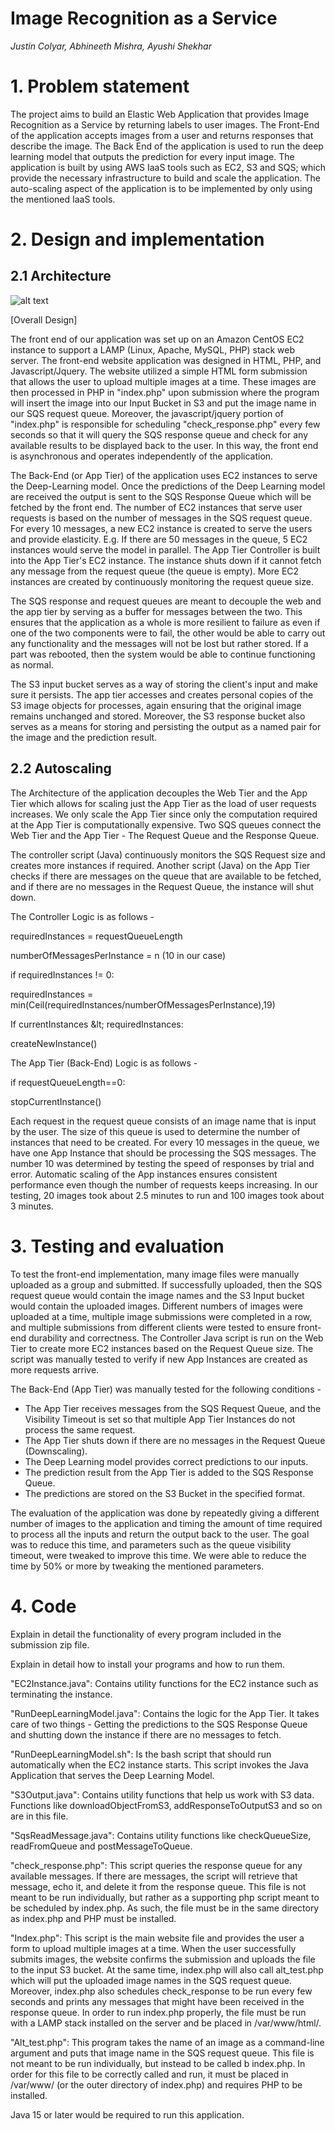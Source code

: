 # Image Recognition as a Service

_Justin Colyar, Abhineeth Mishra, Ayushi Shekhar_

# **1. Problem statement**

The project aims to build an Elastic Web Application that provides Image Recognition as a Service by returning labels to user images. The Front-End of the application accepts images from a user and returns responses that describe the image. The Back End of the application is used to run the deep learning model that outputs the prediction for every input image. The application is built by using AWS IaaS tools such as EC2, S3 and SQS; which provide the necessary infrastructure to build and scale the application. The auto-scaling aspect of the application is to be implemented by only using the mentioned IaaS tools.

# **2. Design and implementation**

## **2.1 Architecture**

![alt text](https://ibb.co/4KDcCww)


[Overall Design]

The front end of our application was set up on an Amazon CentOS EC2 instance to support a LAMP (Linux, Apache, MySQL, PHP) stack web server. The front-end website application was designed in HTML, PHP, and Javascript/Jquery. The website utilized a simple HTML form submission that allows the user to upload multiple images at a time. These images are then processed in PHP in &quot;index.php&quot; upon submission where the program will insert the image into our Input Bucket in S3 and put the image name in our SQS request queue. Moreover, the javascript/jquery portion of &quot;index.php&quot; is responsible for scheduling &quot;check\_response.php&quot; every few seconds so that it will query the SQS response queue and check for any available results to be displayed back to the user. In this way, the front end is asynchronous and operates independently of the application.

The Back-End (or App Tier) of the application uses EC2 instances to serve the Deep-Learning model. Once the predictions of the Deep Learning model are received the output is sent to the SQS Response Queue which will be fetched by the front end. The number of EC2 instances that serve user requests is based on the number of messages in the SQS request queue. For every 10 messages, a new EC2 instance is created to serve the users and provide elasticity. E.g. If there are 50 messages in the queue, 5 EC2 instances would serve the model in parallel. The App Tier Controller is built into the App Tier&#39;s EC2 instance. The instance shuts down if it cannot fetch any message from the request queue (the queue is empty). More EC2 instances are created by continuously monitoring the request queue size.

The SQS response and request queues are meant to decouple the web and the app tier by serving as a buffer for messages between the two. This ensures that the application as a whole is more resilient to failure as even if one of the two components were to fail, the other would be able to carry out any functionality and the messages will not be lost but rather stored. If a part was rebooted, then the system would be able to continue functioning as normal.

The S3 input bucket serves as a way of storing the client&#39;s input and make sure it persists. The app tier accesses and creates personal copies of the S3 image objects for processes, again ensuring that the original image remains unchanged and stored. Moreover, the S3 response bucket also serves as a means for storing and persisting the output as a named pair for the image and the prediction result.

## **2.2 Autoscaling**

The Architecture of the application decouples the Web Tier and the App Tier which allows for scaling just the App Tier as the load of user requests increases. We only scale the App Tier since only the computation required at the App Tier is computationally expensive. Two SQS queues connect the Web Tier and the App Tier - The Request Queue and the Response Queue.

The controller script (Java) continuously monitors the SQS Request size and creates more instances if required. Another script (Java) on the App Tier checks if there are messages on the queue that are available to be fetched, and if there are no messages in the Request Queue, the instance will shut down.

The Controller Logic is as follows -

requiredInstances = requestQueueLength

numberOfMessagesPerInstance = n (10 in our case)

if requiredInstances != 0:

requiredInstances = min(Ceil(requiredInstances/numberOfMessagesPerInstance),19)

If currentInstances \&lt; requiredInstances:

createNewInstance()

The App Tier (Back-End) Logic is as follows -

if requestQueueLength==0:

stopCurrentInstance()

Each request in the request queue consists of an image name that is input by the user. The size of this queue is used to determine the number of instances that need to be created. For every 10 messages in the queue, we have one App Instance that should be processing the SQS messages. The number 10 was determined by testing the speed of responses by trial and error. Automatic scaling of the App instances ensures consistent performance even though the number of requests keeps increasing. In our testing, 20 images took about 2.5 minutes to run and 100 images took about 3 minutes.

# **3. Testing and evaluation**

To test the front-end implementation, many image files were manually uploaded as a group and submitted. If successfully uploaded, then the SQS request queue would contain the image names and the S3 Input bucket would contain the uploaded images. Different numbers of images were uploaded at a time, multiple image submissions were completed in a row, and multiple submissions from different clients were tested to ensure front-end durability and correctness. The Controller Java script is run on the Web Tier to create more EC2 instances based on the Request Queue size. The script was manually tested to verify if new App Instances are created as more requests arrive.

The Back-End (App Tier) was manually tested for the following conditions -

- The App Tier receives messages from the SQS Request Queue, and the Visibility Timeout is set so that multiple App Tier Instances do not process the same request.
- The App Tier shuts down if there are no messages in the Request Queue (Downscaling).
- The Deep Learning model provides correct predictions to our inputs.
- The prediction result from the App Tier is added to the SQS Response Queue.
- The predictions are stored on the S3 Bucket in the specified format.

The evaluation of the application was done by repeatedly giving a different number of images to the application and timing the amount of time required to process all the inputs and return the output back to the user. The goal was to reduce this time, and parameters such as the queue visibility timeout, were tweaked to improve this time. We were able to reduce the time by 50% or more by tweaking the mentioned parameters.

#


# **4. Code**

Explain in detail the functionality of every program included in the submission zip file.

Explain in detail how to install your programs and how to run them.

&quot;EC2Instance.java&quot;: Contains utility functions for the EC2 instance such as terminating the instance.

&quot;RunDeepLearningModel.java&quot;: Contains the logic for the App Tier. It takes care of two things - Getting the predictions to the SQS Response Queue and shutting down the instance if there are no messages to fetch.

&quot;RunDeepLearningModel.sh&quot;: Is the bash script that should run automatically when the EC2 instance starts. This script invokes the Java Application that serves the Deep Learning Model.

&quot;S3Output.java&quot;: Contains utility functions that help us work with S3 data. Functions like downloadObjectFromS3, addResponseToOutputS3 and so on are in this file.

&quot;SqsReadMessage.java&quot;: Contains utility functions like checkQueueSize, readFromQueue and postMessageToQueue.

&quot;check\_response.php&quot;: This script queries the response queue for any available messages. If there are messages, the script will retrieve that message, echo it, and delete it from the response queue. This file is not meant to be run individually, but rather as a supporting php script meant to be scheduled by index.php. As such, the file must be in the same directory as index.php and PHP must be installed.

&quot;Index.php&quot;: This script is the main website file and provides the user a form to upload multiple images at a time. When the user successfully submits images, the website confirms the submission and uploads the file to the input S3 bucket. At the same time, index.php will also call alt\_test.php which will put the uploaded image names in the SQS request queue. Moreover, index.php also schedules check\_response to be run every few seconds and prints any messages that might have been received in the response queue. In order to run index.php properly, the file must be run with a LAMP stack installed on the server and be placed in /var/www/html/.

&quot;Alt\_test.php&quot;: This program takes the name of an image as a command-line argument and puts that image name in the SQS request queue. This file is not meant to be run individually, but instead to be called b index.php. In order for this file to be correctly called and run, it must be placed in /var/www/ (or the outer directory of index.php) and requires PHP to be installed.

Java 15 or later would be required to run this application.
